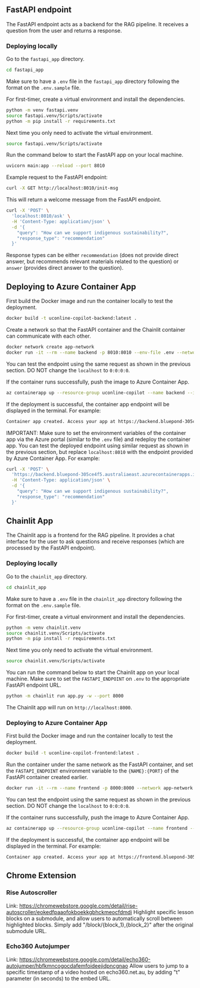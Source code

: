 ## FastAPI endpoint 
The FastAPI endpoint acts as a backend for the RAG pipeline. It receives a question from the user and returns a response. 

### Deploying locally
Go to the `fastapi_app` directory.
```bash
cd fastapi_app
```
Make sure to have a `.env` file in the `fastapi_app` directory following the format on the `.env.sample` file.

For first-timer, create a virtual environment and install the dependencies.
```bash
python -m venv fastapi.venv
source fastapi.venv/Scripts/activate 
python -m pip install -r requirements.txt
```

Next time you only need to activate the virtual environment.
```bash
source fastapi.venv/Scripts/activate 
```

Run the command below to start the FastAPI app on your local machine.
```bash
uvicorn main:app --reload --port 8010
```

Example request to the FastAPI endpoint:
```bash
curl -X GET http://localhost:8010/init-msg
```
This will return a welcome message from the FastAPI endpoint.

```bash
curl -X 'POST' \
  'localhost:8010/ask' \
  -H 'Content-Type: application/json' \
  -d '{
    "query": "How can we support indigenous sustainability?",
    "response_type": "recommendation"
  }'
```
Response types can be either `recommendation` (does not provide direct answer, but recommends relevant materials related to the question) or `answer` (provides direct answer to the question).

## Deploying to Azure Container App
First build the Docker image and run the container locally to test the deployment. 
```bash
docker build -t uconline-copilot-backend:latest .
```

Create a network so that the FastAPI container and the Chainlit container can communicate with each other.
```bash
docker network create app-network
docker run -it --rm --name backend -p 8010:8010 --env-file .env --network app-network uconline-copilot-backend:latest  
```
You can test the endpoint using the same request as shown in the previous section. DO NOT change the `localhost` to `0:0:0:0`.

If the container runs successfully, push the image to Azure Container App.
```bash
az containerapp up --resource-group uconline-copilot --name backend --ingress external --target-port 8010 --source . --location australiaeast
``` 

If the deployment is successful, the container app endpoint will be displayed in the terminal. For example:
```bash
Container app created. Access your app at https://backend.bluepond-305ce4f5.australiaeast.azurecontainerapps.io/ 
```

IMPORTANT: Make sure to set the environment variables of the container app via the Azure portal (similar to the `.env` file) and redeploy the container app.
You can test the deployed endpoint using similar request as shown in the previous section, but replace `localhost:8010` with the endpoint provided by Azure Container App. For example:
```bash
curl -X 'POST' \
  'https://backend.bluepond-305ce4f5.australiaeast.azurecontainerapps.io/' \
  -H 'Content-Type: application/json' \
  -d '{
    "query": "How can we support indigenous sustainability?",
    "response_type": "recommendation"
  }'
```

## Chainlit App
The Chainlit app is a frontend for the RAG pipeline. It provides a chat interface for the user to ask questions and receive responses (which are processed by the FastAPI endpoint).


### Deploying locally
Go to the `chainlit_app` directory.
```bash
cd chainlit_app
```
Make sure to have a `.env` file in the `chainlit_app` directory following the format on the `.env.sample` file.

For first-timer, create a virtual environment and install the dependencies.
```bash
python -m venv chainlit.venv
source chainlit.venv/Scripts/activate
python -m pip install -r requirements.txt
```

Next time you only need to activate the virtual environment.
```bash
source chainlit.venv/Scripts/activate
```

You can run the command below to start the Chainlit app on your local machine. Make sure to set the `FASTAPI_ENDPOINT` on `.env` to the appropriate FastAPI endpoint URL.
```bash
python -m chainlit run app.py -w --port 8000
```
The Chainlit app will run on `http://localhost:8000`. 

### Deploying to Azure Container App
First build the Docker image and run the container locally to test the deployment. 
```bash
docker build -t uconline-copilot-frontend:latest .
```

Run the container under the same network as the FastAPI container, and set the `FASTAPI_ENDPOINT` environment variable to the `{NAME}:{PORT}` of the FastAPI container created earlier.
```bash
docker run -it --rm --name frontend -p 8000:8000 --network app-network -e FASTAPI_ENDPOINT=http://backend:8010 uconline-copilot-frontend:latest
```
You can test the endpoint using the same request as shown in the previous section. DO NOT change the `localhost` to `0:0:0:0`.

If the container runs successfully, push the image to Azure Container App.
```bash
az containerapp up --resource-group uconline-copilot --name frontend --ingress external --target-port 8000 --source . --location australiaeast --env-vars FASTAPI_ENDPOINT=https://backend.bluepond-305ce4f5.australiaeast.azurecontainerapps.io/
``` 

If the deployment is successful, the container app endpoint will be displayed in the terminal. For example:
```bash
Container app created. Access your app at https://frontend.bluepond-305ce4f5.australiaeast.azurecontainerapps.io/
```

## Chrome Extension
### Rise Autoscroller
Link: https://chromewebstore.google.com/detail/rise-autoscroller/eokedfpaaofokboekkgbhckmeocfdmdi
Highlight specific lesson blocks on a submodule, and allow users to automatically scroll between highlighted blocks. Simply add "/block/{block_1},{block_2}" after the original submodule URL.

### Echo360 Autojumper
Link: https://chromewebstore.google.com/detail/echo360-autojumper/hbfkmncogocdafemfoideejidpncgnao
Allow users to jump to a specific timestamp of a video hosted on echo360.net.au, by adding "t" parameter (in seconds) to the embed URL.

